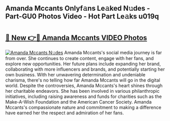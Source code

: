 ## Amanda Mccants Onlyf𝚊ns Le𝚊ked N𝚞des - Part-GU0 Photos Video - Hot Part Le𝚊ks u019q

# <h2><a href="http://ac26014.deff.icu/?id=Amanda+Mccants">🔗 New 👉🔴 Amanda Mccants VIDEO Photos</a></h2>

[![Amanda Mccants N𝚞des](https://i.imgur.com/rIISA9y.gif)](http://ac26014.deff.icu/?id=Amanda+Mccants)
Amanda Mccants's social media journey is far from over. She continues to create content, engage with her fans, and explore new opportunities. Her future plans include expanding her brand, collaborating with more influencers and brands, and potentially starting her own business. With her unwavering determination and undeniable charisma, there's no telling how far Amanda Mccants will go in the digital world. Despite the controversies, Amanda Mccants's heart shines through her charitable endeavors. She has been involved in various philanthropic initiatives, including raising awareness and funds for charities such as the Make-A-Wish Foundation and the American Cancer Society. Amanda Mccants's compassionate nature and commitment to making a difference have earned her the respect and admiration of her fans.
